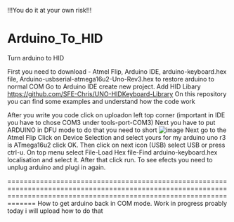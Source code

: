 !!!You do it at your own risk!!!

# Arduino_To_HID
Turn arduino to HID 

First you need to download - Atmel Flip, Arduino IDE, arduino-keyboard.hex file, Arduino-usbserial-atmega16u2-Uno-Rev3.hex to restore arduino to normal COM
Go to Arduino IDE create new project.
Add HID Libary   https://github.com/SFE-Chris/UNO-HIDKeyboard-Library
On this repository you can find some examples and understand how the code work

After you write you code click on uploadon left top corner (important in IDE you have to chose COM3 under tools-port-COM3)
Next you have to put ARDUINO in DFU mode to do that you need to short ![image](https://user-images.githubusercontent.com/90273406/170819092-6b1f80ac-9716-4226-bfa9-1fed6730d968.png)
Next go to the Atmel Flip
Click on Device Selection and select yours for my arduino uno r3 is ATmega16u2 click OK. Then click on next icon (USB) select USB or press ctrl-u.
On top menu select File-Load Hex file-Find arduino-keyboard.hex localisation and select it. After that click run. To see efects you need to unplug arduino and plugi in again. 

=========================================================================================================================================================================
How to get arduino back in COM mode.
Work in progress proably today i will upload how to do that
